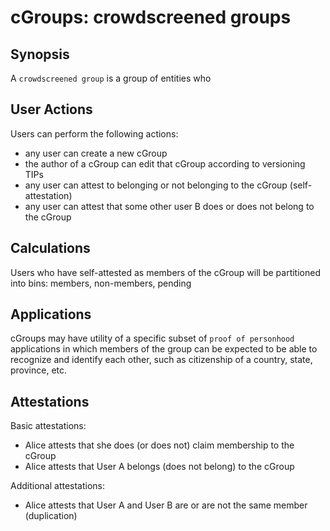 cGroups: crowdscreened groups
=====

## Synopsis

A `crowdscreened group` is a group of entities who 

## User Actions

Users can perform the following actions:
- any user can create a new cGroup
- the author of a cGroup can edit that cGroup according to versioning TIPs
- any user can attest to belonging or not belonging to the cGroup (self-attestation)
- any user can attest that some other user B does or does not belong to the cGroup

## Calculations

Users who have self-attested as members of the cGroup will be partitioned into bins: members, non-members, pending

## Applications

cGroups may have utility of a specific subset of `proof of personhood` applications in which members of the group can be expected to be able to recognize and identify each other, such as citizenship of a country, state, province, etc.

## Attestations

Basic attestations:
- Alice attests that she does (or does not) claim membership to the cGroup
- Alice attests that User A belongs (does not belong) to the cGroup

Additional attestations:
- Alice attests that User A and User B are or are not the same member (duplication)
